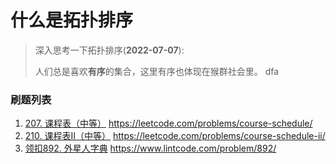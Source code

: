# 什么是拓扑排序

>深入思考一下拓扑排序(**2022-07-07**):
>
>人们总是喜欢**有序**的集合，这里有序也体现在猴群社会里。
> dfa
>
>
>

### **刷题列表**
1. [207. 课程表（中等）](#课程表) https://leetcode.com/problems/course-schedule/
1. [210. 课程表II（中等）](#课程表II) https://leetcode.com/problems/course-schedule-ii/
1. [领扣892. 外星人字典](#外星人字典) https://www.lintcode.com/problem/892/
